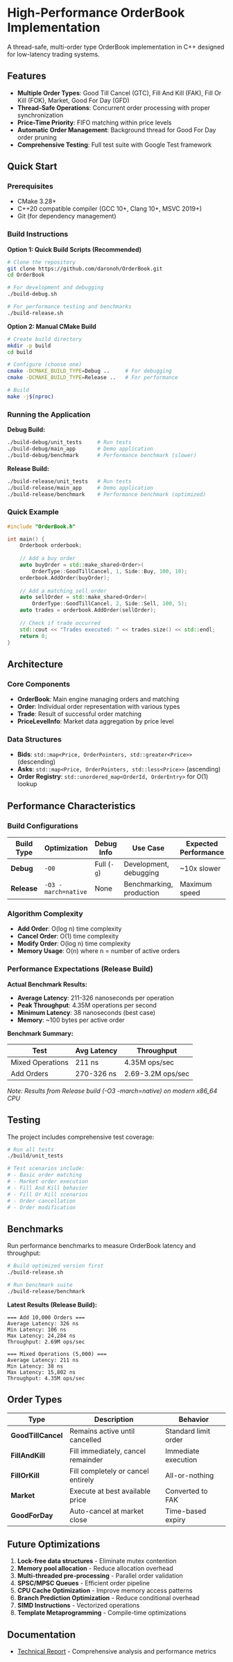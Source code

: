 # High-Performance OrderBook Implementation

A thread-safe, multi-order type OrderBook implementation in C++ designed for low-latency trading systems.

## Features

- **Multiple Order Types**: Good Till Cancel (GTC), Fill And Kill (FAK), Fill Or Kill (FOK), Market, Good For Day (GFD)
- **Thread-Safe Operations**: Concurrent order processing with proper synchronization
- **Price-Time Priority**: FIFO matching within price levels
- **Automatic Order Management**: Background thread for Good For Day order pruning
- **Comprehensive Testing**: Full test suite with Google Test framework

## Quick Start

### Prerequisites

- CMake 3.28+
- C++20 compatible compiler (GCC 10+, Clang 10+, MSVC 2019+)
- Git (for dependency management)

### Build Instructions

**Option 1: Quick Build Scripts (Recommended)**

```bash
# Clone the repository
git clone https://github.com/daronoh/OrderBook.git
cd OrderBook

# For development and debugging
./build-debug.sh

# For performance testing and benchmarks
./build-release.sh
```

**Option 2: Manual CMake Build**

```bash
# Create build directory
mkdir -p build
cd build

# Configure (choose one)
cmake -DCMAKE_BUILD_TYPE=Debug ..     # For debugging
cmake -DCMAKE_BUILD_TYPE=Release ..   # For performance

# Build
make -j$(nproc)
```

### Running the Application

**Debug Build:**
```bash
./build-debug/unit_tests     # Run tests
./build-debug/main_app       # Demo application  
./build-debug/benchmark      # Performance benchmark (slower)
```

**Release Build:**
```bash
./build-release/unit_tests   # Run tests
./build-release/main_app     # Demo application
./build-release/benchmark    # Performance benchmark (optimized)
```

### Quick Example

```cpp
#include "OrderBook.h"

int main() {
    Orderbook orderbook;
    
    // Add a buy order
    auto buyOrder = std::make_shared<Order>(
        OrderType::GoodTillCancel, 1, Side::Buy, 100, 10);
    orderbook.AddOrder(buyOrder);
    
    // Add a matching sell order
    auto sellOrder = std::make_shared<Order>(
        OrderType::GoodTillCancel, 2, Side::Sell, 100, 5);
    auto trades = orderbook.AddOrder(sellOrder);
    
    // Check if trade occurred
    std::cout << "Trades executed: " << trades.size() << std::endl;
    return 0;
}
```

## Architecture

### Core Components

- **OrderBook**: Main engine managing orders and matching
- **Order**: Individual order representation with various types
- **Trade**: Result of successful order matching
- **PriceLevelInfo**: Market data aggregation by price level

### Data Structures

- **Bids**: `std::map<Price, OrderPointers, std::greater<Price>>` (descending)
- **Asks**: `std::map<Price, OrderPointers, std::less<Price>>` (ascending)
- **Order Registry**: `std::unordered_map<OrderId, OrderEntry>` for O(1) lookup

## Performance Characteristics

### Build Configurations

| Build Type | Optimization | Debug Info | Use Case | Expected Performance |
|------------|-------------|------------|----------|---------------------|
| **Debug** | `-O0` | Full (`-g`) | Development, debugging | ~10x slower |
| **Release** | `-O3 -march=native` | None | Benchmarking, production | Maximum speed |

### Algorithm Complexity

- **Add Order**: O(log n) time complexity
- **Cancel Order**: O(1) time complexity  
- **Modify Order**: O(log n) time complexity
- **Memory Usage**: O(n) where n = number of active orders

### Performance Expectations (Release Build)

**Actual Benchmark Results:**
- **Average Latency**: 211-326 nanoseconds per operation
- **Peak Throughput**: 4.35M operations per second
- **Minimum Latency**: 38 nanoseconds (best case)
- **Memory**: ~100 bytes per active order

**Benchmark Summary:**

| Test | Avg Latency | Throughput |
|------|-------------|------------|
| Mixed Operations | 211 ns | 4.35M ops/sec |
| Add Orders | 270-326 ns | 2.69-3.2M ops/sec |

*Note: Results from Release build (-O3 -march=native) on modern x86_64 CPU*

## Testing

The project includes comprehensive test coverage:

```bash
# Run all tests
./build/unit_tests

# Test scenarios include:
# - Basic order matching
# - Market order execution  
# - Fill And Kill behavior
# - Fill Or Kill scenarios
# - Order cancellation
# - Order modification
```

## Benchmarks

Run performance benchmarks to measure OrderBook latency and throughput:

```bash
# Build optimized version first
./build-release.sh

# Run benchmark suite
./build-release/benchmark
```

**Latest Results (Release Build):**
```
=== Add 10,000 Orders ===
Average Latency: 326 ns
Min Latency: 106 ns  
Max Latency: 24,284 ns
Throughput: 2.69M ops/sec

=== Mixed Operations (5,000) ===  
Average Latency: 211 ns
Min Latency: 38 ns
Max Latency: 15,802 ns
Throughput: 4.35M ops/sec
```

## Order Types

| Type | Description | Behavior |
|------|-------------|----------|
| **GoodTillCancel** | Remains active until cancelled | Standard limit order |
| **FillAndKill** | Fill immediately, cancel remainder | Immediate execution |
| **FillOrKill** | Fill completely or cancel entirely | All-or-nothing |
| **Market** | Execute at best available price | Converted to FAK |
| **GoodForDay** | Auto-cancel at market close | Time-based expiry |

## Future Optimizations

1. **Lock-free data structures** - Eliminate mutex contention
2. **Memory pool allocation** - Reduce allocation overhead
3. **Multi-threaded pre-processing** - Parallel order validation
4. **SPSC/MPSC Queues** - Efficient order pipeline
5. **CPU Cache Optimization** - Improve memory access patterns
6. **Branch Prediction Optimization** - Reduce conditional overhead
7. **SIMD Instructions** - Vectorized operations
8. **Template Metaprogramming** - Compile-time optimizations

## Documentation

- [Technical Report](TECHNICAL_REPORT.md) - Comprehensive analysis and performance metrics

